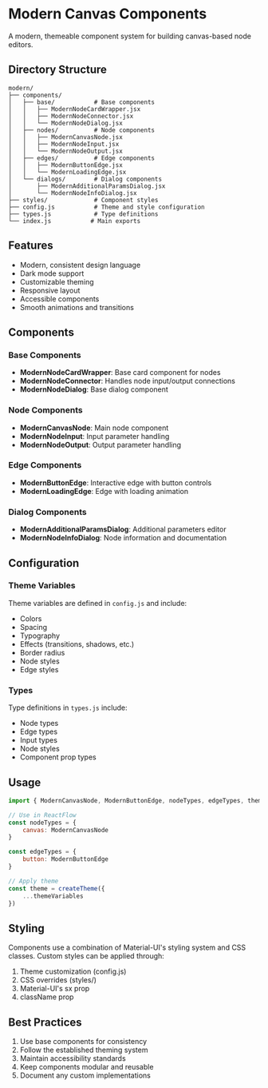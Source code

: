 # Modern Canvas Components

A modern, themeable component system for building canvas-based node editors.

## Directory Structure

```
modern/
├── components/
│   ├── base/           # Base components
│   │   ├── ModernNodeCardWrapper.jsx
│   │   ├── ModernNodeConnector.jsx
│   │   └── ModernNodeDialog.jsx
│   ├── nodes/          # Node components
│   │   ├── ModernCanvasNode.jsx
│   │   ├── ModernNodeInput.jsx
│   │   └── ModernNodeOutput.jsx
│   ├── edges/          # Edge components
│   │   ├── ModernButtonEdge.jsx
│   │   └── ModernLoadingEdge.jsx
│   └── dialogs/        # Dialog components
│       ├── ModernAdditionalParamsDialog.jsx
│       └── ModernNodeInfoDialog.jsx
├── styles/             # Component styles
├── config.js           # Theme and style configuration
├── types.js            # Type definitions
└── index.js           # Main exports
```

## Features

-   Modern, consistent design language
-   Dark mode support
-   Customizable theming
-   Responsive layout
-   Accessible components
-   Smooth animations and transitions

## Components

### Base Components

-   **ModernNodeCardWrapper**: Base card component for nodes
-   **ModernNodeConnector**: Handles node input/output connections
-   **ModernNodeDialog**: Base dialog component

### Node Components

-   **ModernCanvasNode**: Main node component
-   **ModernNodeInput**: Input parameter handling
-   **ModernNodeOutput**: Output parameter handling

### Edge Components

-   **ModernButtonEdge**: Interactive edge with button controls
-   **ModernLoadingEdge**: Edge with loading animation

### Dialog Components

-   **ModernAdditionalParamsDialog**: Additional parameters editor
-   **ModernNodeInfoDialog**: Node information and documentation

## Configuration

### Theme Variables

Theme variables are defined in `config.js` and include:

-   Colors
-   Spacing
-   Typography
-   Effects (transitions, shadows, etc.)
-   Border radius
-   Node styles
-   Edge styles

### Types

Type definitions in `types.js` include:

-   Node types
-   Edge types
-   Input types
-   Node styles
-   Component prop types

## Usage

```jsx
import { ModernCanvasNode, ModernButtonEdge, nodeTypes, edgeTypes, themeVariables } from './modern'

// Use in ReactFlow
const nodeTypes = {
    canvas: ModernCanvasNode
}

const edgeTypes = {
    button: ModernButtonEdge
}

// Apply theme
const theme = createTheme({
    ...themeVariables
})
```

## Styling

Components use a combination of Material-UI's styling system and CSS classes. Custom styles can be applied through:

1. Theme customization (config.js)
2. CSS overrides (styles/)
3. Material-UI's sx prop
4. className prop

## Best Practices

1. Use base components for consistency
2. Follow the established theming system
3. Maintain accessibility standards
4. Keep components modular and reusable
5. Document any custom implementations
